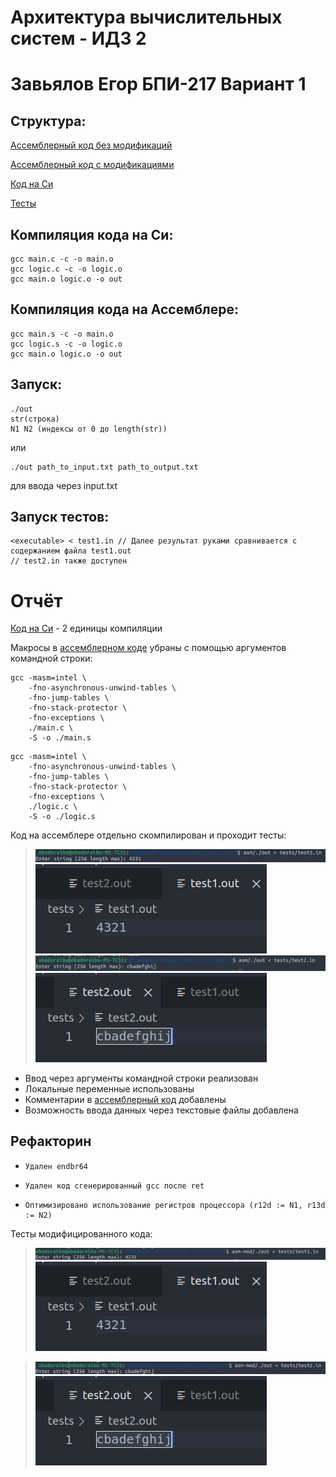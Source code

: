# Архитектура вычислительных систем - ИДЗ 2
# Завьялов Егор БПИ-217 Вариант 1

## Структура:
[Ассемблерный код без модификаций](asm)

[Ассемблерный код с модификациями](asm-mod)

[Код на Си](c-source)

[Тесты](tests)



## Компиляция кода на Си:
```
gcc main.c -c -o main.o
gcc logic.c -c -o logic.o
gcc main.o logic.o -o out
```
## Компиляция кода на Ассемблере:
```
gcc main.s -c -o main.o
gcc logic.s -c -o logic.o
gcc main.o logic.o -o out
```
## Запуск:
```
./out
str(строка)
N1 N2 (индексы от 0 до length(str))
```
или
```
./out path_to_input.txt path_to_output.txt
```
для ввода через input.txt

## Запуск тестов:
```
<executable> < test1.in // Далее результат руками сравнивается с содержанием файла test1.out
// test2.in также доступен
```
# Отчёт

[Код на Си](c-source) - 2 единицы компиляции

Макросы в [ассемблерном коде](asm) убраны с помощью аргументов командной строки:
```
gcc -masm=intel \
    -fno-asynchronous-unwind-tables \
    -fno-jump-tables \
    -fno-stack-protector \
    -fno-exceptions \
    ./main.c \
    -S -o ./main.s
```
```
gcc -masm=intel \
    -fno-asynchronous-unwind-tables \
    -fno-jump-tables \
    -fno-stack-protector \
    -fno-exceptions \
    ./logic.c \
    -S -o ./logic.s
```
Код на ассемблере отдельно скомпилирован и проходит тесты:
>![asm1](img/asm1.png)
>![res1](img/res1.png)
>![asm2](img/asm2.png)
>![res2](img/res2.png)

* Ввод через аргументы командной строки реализован
* Локальные переменные использованы
* Комментарии в [ассемблерный код](asm) добавлены 
* Возможность ввода данных через текстовые файлы добавлена

## Рефакторин
*     Удален endbr64
*     Удален код сгенерированный gcc после ret
*     Оптимизировано использование регистров процессора (r12d := N1, r13d := N2)

Тесты модифицированного кода:
>![asm_mod1](img/asm_mod1.png)
>![res1](img/res1.png)

>![asm_mod2](img/asm_mod2.png)
>![res2](img/res2.png)
